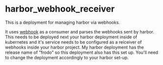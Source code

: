# harbor_webhook_receiver
This is a deployment for managing harbor via webhooks.

It uses [webhook](https://github.com/adnanh/webhook) as a consumer and parses the webhooks sent by harbor.
This needs to be deployed next your harbor deployment inside of kubernetes and it's service needs to be configured as a reiceiver of webhooks inside your harbor project.
My harbor deployment has the release name of "frodo" so this deployment also has this set up. You'll need to change the deployment accordingly to your harbor set-up.
